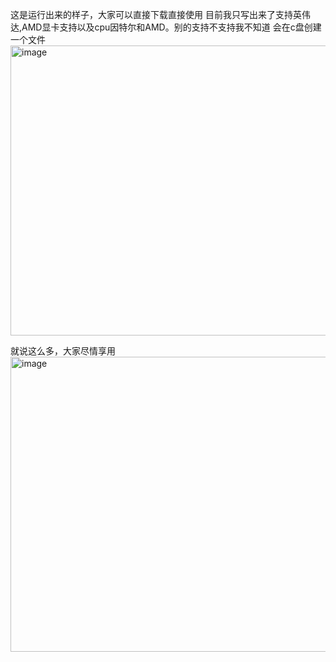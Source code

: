 这是运行出来的样子，大家可以直接下载直接使用
目前我只写出来了支持英伟达,AMD显卡支持以及cpu因特尔和AMD。别的支持不支持我不知道
会在c盘创建一个文件
<img width="1263" height="464" alt="image" src="https://github.com/user-attachments/assets/f103d2a1-99c7-479c-ad0d-301fe4b26ba7" />

就说这么多，大家尽情享用
<img width="659" height="472" alt="image" src="https://github.com/user-attachments/assets/cb67b7d4-6fdd-4569-a383-c94cc1ad5dc0" />

